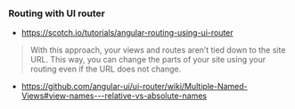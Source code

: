 ### Routing with UI router

* https://scotch.io/tutorials/angular-routing-using-ui-router

> With this approach, your views and routes aren’t tied down to the site URL. This way, you can change the parts of your site using your routing even if the URL does not change.


* https://github.com/angular-ui/ui-router/wiki/Multiple-Named-Views#view-names---relative-vs-absolute-names
